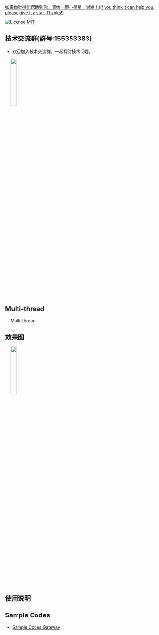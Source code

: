 [如果你觉得能帮助到你，请给一颗小星星。谢谢！(If you think it can help you, please give it a star. Thanks!)](https://github.com/dgynfi/Multi-thread)

[![License MIT](https://img.shields.io/badge/license-MIT-green.svg?style=flat)](LICENSE)&nbsp;

## 技术交流群(群号:155353383) 

- 欢迎加入技术交流群，一起探讨技术问题。

<div align=left>
&emsp; <img src="https://github.com/dgynfi/Multi-thread/raw/master/images/qq155353383.jpg" width="20%" />
</div>

## Multi-thread

&emsp; Multi-thread

## 效果图

<div align=left>
&emsp; <img src="https://github.com/dgynfi/Multi-thread/raw/master/images/qq155353383.jpg" width="20%" />
</div>

## 使用说明


## Sample Codes

- [Sample Codes Gateway]()

